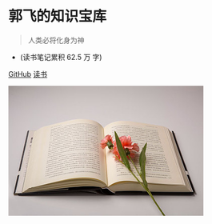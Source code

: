 

# 郭飞的知识宝库

> 人类必将化身为神

* (读书笔记累积 62.5 万 字)

[GitHub](https://github.com/guofei9987/guofei9987.github.io)
[读书](/README)

![logo](media/cover.jpeg)
